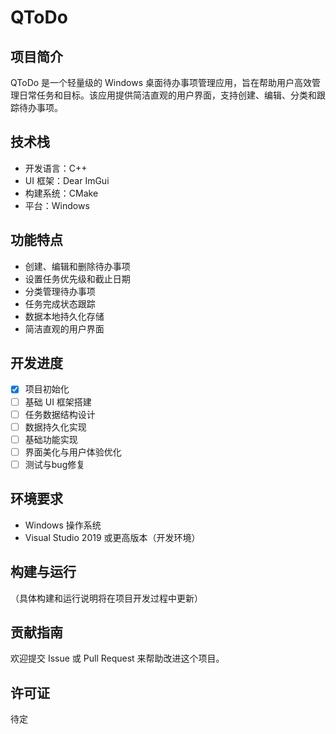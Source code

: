 # QToDo

## 项目简介
QToDo 是一个轻量级的 Windows 桌面待办事项管理应用，旨在帮助用户高效管理日常任务和目标。该应用提供简洁直观的用户界面，支持创建、编辑、分类和跟踪待办事项。

## 技术栈
- 开发语言：C++
- UI 框架：Dear ImGui
- 构建系统：CMake
- 平台：Windows

## 功能特点
- 创建、编辑和删除待办事项
- 设置任务优先级和截止日期
- 分类管理待办事项
- 任务完成状态跟踪
- 数据本地持久化存储
- 简洁直观的用户界面

## 开发进度
- [x] 项目初始化
- [ ] 基础 UI 框架搭建
- [ ] 任务数据结构设计
- [ ] 数据持久化实现
- [ ] 基础功能实现
- [ ] 界面美化与用户体验优化
- [ ] 测试与bug修复

## 环境要求
- Windows 操作系统
- Visual Studio 2019 或更高版本（开发环境）

## 构建与运行
（具体构建和运行说明将在项目开发过程中更新）

## 贡献指南
欢迎提交 Issue 或 Pull Request 来帮助改进这个项目。

## 许可证
待定

